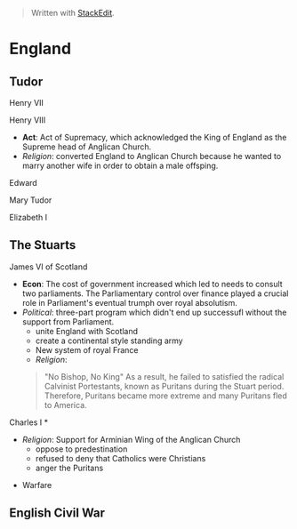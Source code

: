 
> Written with [StackEdit](https://stackedit.io/).

# England

## Tudor
Henry VII

Henry VIII
   * **Act**: Act of Supremacy, which acknowledged the King of England as the Supreme head of Anglican Church.
   * _Religion_: converted England to Anglican Church because he wanted to marry another wife in order to obtain a male offsping.

Edward
 
Mary Tudor

Elizabeth I

## The Stuarts
James VI of Scotland
   - **Econ**: The cost of government increased which led to needs to consult two parliaments. The Parliamentary control over finance played a crucial role in Parliament's eventual trumph over royal absolutism.
   - _Political_: three-part program which didn't end up successufl without the support from Parliament.
        - unite England with Scotland
        - create a continental style standing army
        - New  system of royal France       
     - _Religion_:
      > "No Bishop, No King"
     >As a result, he failed to satisfied the radical Calvinist Portestants, known as Puritans during the Stuart period. Therefore, Puritans became more extreme and many Puritans fled to America.

Charles I
*
* _Religion_:  Support for Arminian Wing of the Anglican Church
     * oppose to predestination
     * refused to deny that Catholics were Christians
     * anger the Puritans
 - Warfare

## English Civil War

<!--stackedit_data:
eyJoaXN0b3J5IjpbMTA0MjgxNDUzNyw0OTMxNzE0OCwtMTgxMz
g0OTQzNSwtMTQ2NzIyNTkyNSw3MzA5OTgxMTZdfQ==
-->